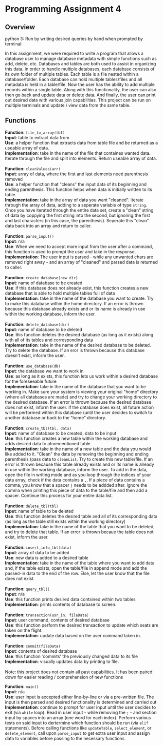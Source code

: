 # Programming Assignment 4

## Overview
python 3: Run by writing desired queries by hand when prompted by terminal

In this assignment, we were required to write a program that allows a database user to manage database metadata with simple functions such as add, delete, etc. Databases and tables are both used to assist in organizing this data. In order to handle multiple databases, each database consists of its own folder of multiple tables. Each table is a file nested within a database/folder. Each database can hold multiple tables/files and all metadata is held in a table/file. Now the user has the ability to add multiple records within a single table. Along with this functionality, the user can also then go back and update data or delete data. And finally, the user can print out desired data with various join capabilities. This project can be run on multiple terminals and update / view data from the same table.



## Functions
**Function**: `file_to_array(tbl)`<br />
**Input**: table to extract data from<br />
**Use**: a helper function that extracts data from table file and be returned as a useable array of data.<br />
**Implementation**: take in the name of the file that containes wanted data. Iterate through the file and split into elements. Return useable array of data.
<br />
<br />
**Function**: `cleanValues(arr)`<br />
**Input**: array of data, where the first and last elements need parenthesis removed<br />
**Use**: a helper function that "cleans" the input data of its beginning and ending parenthesis. This function helps when data is initially written to its table.<br />
**Implementation**: take in the array of data you want "cleaned". Iterate through the array of data, adding to a seperate variable of type `string`. Once you have iterated through the entire data set, create a "clean" string of data by coppying the first string into the second, but ignoring the first and last characters (in this case, the parenthesis). Seperate this "clean" data back into an array and return to caller.
<br />
<br />
**Function**: `parse_input()`<br />
**Input**: n/a<br />
**Use**: When we need to accept more input from the user after a command, this function is used to prompt the user and take in the response. 
**Implementation**: The user input is parsed - while any unwanted chars are removed right away - and an array of "cleaned" and parsed data is returned to caller.
<br />
<br />
**Function**: `create_database(new_dir)`<br />
**Input**: name of database to be created<br />
**Use**: if this database does not already exist, this function creates a new database that is able to hold multiple tables full of data<br />
**Implementation**: take in the name of the database you want to create. Try to make this database within the home directory. If an error is thrown because this database  already exists and or its name is already in use within the working database, inform the user.
<br />
<br />
**Function**: `delete_database(dir)`<br />
**Input**: name of database to be deleted<br />
**Use**: this function deletes the desired database (as long as it exists) along with all of its tables and corresponding data<br />
**Implementation**: take in the name of the desired database to be deleted. Try to delete the database. If an eror is thrown because this database doesn't exist, inform the user.
<br />
<br />
**Function**: `use_database(db)`<br />
**Input**: the database we want to work in<br />
**Use**: as long as it exists, this function lets us work within a desired database for the foreseeable future<br />
**Implementation**: take in the name of the database that you want to be working in. Make sure your system is viewing your original "home" directory (where all databases are made) and try to change your working directory to the desired database. If an error is thrown because the desired database does not exist, inform the user. If the database does exist, all future action will be performed within this database (until the user decides to switch to another database or back to the "home" directory.
<br />
<br />
**Function**: `create_tbl(tbl, data)`<br />
**Input**: name of database to be created, data to be input<br />
**Use**: this function creates a new table within the working database and adds desired data to aforementioned table<br />
**Implementation**: take in the name of a new table and the data you would like added to it. "Clean" the data by removing the beginning and ending parenthesis (pass data to `cleanList`. Try to create this new table/file. If an error is thrown because this table already exists and or its name is already in use within the working database, inform the user. To add in the data, open the file in writing mode and as you loop through the indices of your data array, check if the data contains a `,`. If a piece of data contains a comma, you know that a spacer `|` needs to be addded after. Ignore the comma when printing this piece of data to the table/file and then add a spacer. Continue this process for your entire data list.
<br />
<br />
**Function**: `delete_tbl(tbl)`<br />
**Input**: name of table to be deleted<br />
**Use**: this function deletes the desired table and all of its corresponding data (as long as the table still exists within the working directory)<br />
**Implementation**: take in the name of the table that you want to be deleted, and try to delete that table. If an error is thrown becaue the table does not exist, inform the user.
<br />
<br />
**Function**: `insert_info_tbl(data)`<br />
**Input**: array of data to be added<br />
**Use**: new data is added to a desired table<br />
**Implementation**: take in the name of the table where you want to add data and, if the table exists, open the table/file in append mode and add the passed-in data to the end of the row. Else, let the user know that the file does not exist.
<br />
<br />
**Function**: `query_tbl()`<br />
**Input**: n/a<br />
**Use**: this function prints desired data contained within two tables<br />
**Implementation**: prints contents of database to screen.
<br />
<br />
**Function**: `transaction(usr_in, fileData)`<br />
**Input**: user command, contents of desired database<br />
**Use**: this function perform the desired transaction to update which seats are taken on the flight.<br />
**Implementation**: update data based on the user command taken in.
<br />
<br />
**Function**: `commit(fileData)`<br />
**Input**: contents of desired database<br />
**Use**: this function 'commits' the previously changed data to its file<br />
**Implementation**: visually updates data by printing to file.
<br />
<br />
Note: this project does not contain all past capabilities. It has been paired down for easier reading / comprehension of new functions




**Function**: `main()`<br />
**Input**: n/a<br />
**Use**: user input is accepted either line-by-line or via a pre-written file. The input is then parsed and desired functionality is determined and carried out<br />
**Implementation**: continue to prompt for user input until the user decides to exit (via `while` loop). Read in user input - while removing the `;` - and section input by spaces into an array (one word for each index). Perform various tests on said input to dertermine which function should be run (via `elif` statements). Before calling functions like `updateTable`, `select_element`, or `delete_element`, call upon `parse_input` to get extra user input and assign data to variables before passing to the necessary functions.
